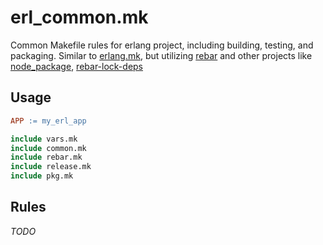erl_common.mk
=============

Common Makefile rules for erlang project, including building, testing, and packaging. Similar to [erlang.mk](https://github.com/extend/erlang.mk), but utilizing [rebar](https://github.com/rebar/rebar) and other projects like [node_package](https://github.com/basho/node_package), [rebar-lock-deps](https://github.com/lukyanov/rebar-lock-deps)

## Usage

```Makefile
APP := my_erl_app

include vars.mk
include common.mk
include rebar.mk
include release.mk
include pkg.mk
```

## Rules

_TODO_

